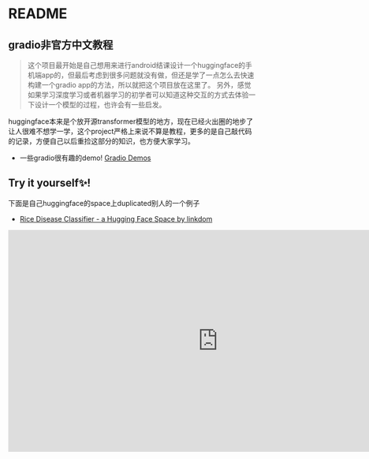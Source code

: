 # README

## gradio非官方中文教程

> 这个项目最开始是自己想用来进行android结课设计一个huggingface的手机端app的，但最后考虑到很多问题就没有做，但还是学了一点怎么去快速构建一个gradio app的方法，所以就把这个项目放在这里了。
> 另外，感觉如果学习深度学习或者机器学习的初学者可以知道这种交互的方式去体验一下设计一个模型的过程，也许会有一些启发。

huggingface本来是个放开源transformer模型的地方，现在已经火出圈的地步了让人很难不想学一学，这个project严格上来说不算是教程，更多的是自己敲代码的记录，方便自己以后重捡这部分的知识，也方便大家学习。

- 一些gradio很有趣的demo! [Gradio Demos](https://gradio.app/demos/)

## Try it yourself✨!

下面是自己huggingface的space上duplicated别人的一个例子

- [Rice Disease Classifier - a Hugging Face Space by linkdom](https://huggingface.co/spaces/linkdom/edgenext-paddy-disease-classifier)

<iframe
	src="https://linkdom-edgenext-paddy-disease-classifier.hf.space"
	frameborder="0"
	width="850"
	height="450"
></iframe>